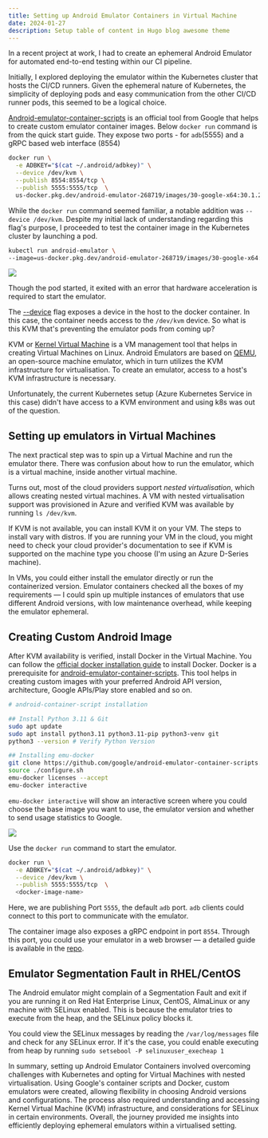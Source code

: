 ```yaml
---
title: Setting up Android Emulator Containers in Virtual Machine
date: 2024-01-27
description: Setup table of content in Hugo blog awesome theme
---
```


In a recent project at work, I had to create an ephemeral Android Emulator for automated end-to-end testing within our CI pipeline. 

Initially, I explored deploying the emulator within the Kubernetes cluster that hosts the CI/CD runners. Given the ephemeral nature of Kubernetes, the simplicity of deploying pods and easy communication from the other CI/CD runner pods, this seemed to be a logical choice.

[Android-emulator-container-scripts](https://github.com/google/android-emulator-container-scripts/) is an official tool from Google that helps to create custom emulator container images. Below `docker run` command is from the quick start guide. They expose two ports - for `adb`(5555) and a gRPC based web interface (8554)
 
```bash
docker run \
  -e ADBKEY="$(cat ~/.android/adbkey)" \
  --device /dev/kvm \
  --publish 8554:8554/tcp \
  --publish 5555:5555/tcp  \
  us-docker.pkg.dev/android-emulator-268719/images/30-google-x64:30.1.2
```

While the `docker run` command seemed familiar, a notable addition was `--device /dev/kvm`. Despite my initial lack of understanding regarding this flag's purpose, I proceeded to test the container image in the Kubernetes cluster by launching a pod.

```bash
kubectl run android-emulator \
--image=us-docker.pkg.dev/android-emulator-268719/images/30-google-x64:30.1.2 
```


![](https://i.imgur.com/2yWIsrE.png)

Though the pod started, it exited with an error that hardware acceleration is required to start the emulator.

The [--device](https://docs.docker.com/engine/reference/commandline/run/#device) flag exposes a device in the host to the docker container.  In this case, the container needs access to the `/dev/kvm` device. So what is this KVM that's preventing the emulator pods from coming up?

KVM or [Kernel Virtual Machine](https://www.youtube.com/watch?v=BgZHbCDFODk) is a VM management tool that helps in creating Virtual Machines on Linux. Android Emulators are based on [QEMU](https://www.qemu.org/docs/master/about/index.html), an open-source machine emulator, which in turn utilizes the KVM infrastructure for virtualisation. To create an emulator, access to a host's KVM infrastructure is necessary.

Unfortunately, the current Kubernetes setup (Azure Kubernetes Service in this case) didn't have access to a KVM environment and using k8s was out of the question.

## Setting up emulators in Virtual Machines  

The next practical step was to spin up a Virtual Machine and run the emulator there. There was confusion about how to run the emulator, which is a virtual machine, inside another virtual machine. 

Turns out, most of the cloud providers support *nested virtualisation*, which allows creating nested virtual machines. A VM with nested virtualisation support was provisioned in Azure and verified KVM was available by running `ls /dev/kvm`.

If KVM is not available, you can install KVM it on your VM. The steps to install vary with distros. If you are running your VM in the cloud, you might need to check your cloud provider's documentation to see if KVM is supported on the machine type you choose (I'm using an Azure D-Series machine).

In VMs, you could either install the emulator directly or run the containerized version. Emulator containers checked all the boxes of my requirements — I could spin up multiple instances of emulators that use different Android versions, with low maintenance overhead, while keeping the emulator ephemeral.


## Creating Custom Android Image
After KVM availability is verified, install Docker in the Virtual Machine. You can follow the [official docker installation guide](https://docs.docker.com/engine/install/) to install Docker. Docker is a prerequisite for [android-emulator-container-scripts](https://github.com/google/android-emulator-container-scripts/). This tool helps in creating custom images with your preferred Android API version, architecture, Google APIs/Play store enabled and so on.


```bash
# android-container-script installation

## Install Python 3.11 & Git
sudo apt update
sudo apt install python3.11 python3.11-pip python3-venv git
python3 --version # Verify Python Version

## Installing emu-docker
git clone https://github.com/google/android-emulator-container-scripts.git
source ./configure.sh
emu-docker licenses --accept
emu-docker interactive
```

`emu-docker interactive` will show an interactive screen where you could choose the base image you want to use, the emulator version and whether to send usage statistics to Google.

![](https://i.imgur.com/Yjm9Iub.png)


Use the `docker run` command to start the emulator.
```bash
docker run \
  -e ADBKEY="$(cat ~/.android/adbkey)" \
  --device /dev/kvm \
  --publish 5555:5555/tcp  \
  <docker-image-name>
```

Here, we are publishing Port `5555`, the default `adb` port. `adb` clients could connect to this port to communicate with the emulator.

The container image also exposes a gRPC endpoint in port `8554`. Through this port, you could use your emulator in a web browser — a detailed guide is available in the [repo](https://github.com/google/android-emulator-container-scripts/tree/master?tab=readme-ov-file#running-the-emulator-on-the-web).

## Emulator Segmentation Fault in RHEL/CentOS

The Android emulator might complain of a Segmentation Fault and exit if you are running it on Red Hat Enterprise Linux, CentOS, AlmaLinux or any machine with SELinux enabled. This is because the emulator tries to execute from the heap, and the SELinux policy blocks it.

You could view the SELinux messages by reading the `/var/log/messages` file and check for any SELinux error. If it's the case, you could enable executing from heap by running `sudo setsebool -P selinuxuser_execheap 1` 

In summary, setting up Android Emulator Containers involved overcoming challenges with Kubernetes and opting for Virtual Machines with nested virtualisation. Using Google's container scripts and Docker, custom emulators were created, allowing flexibility in choosing Android versions and configurations. The process also required understanding and accessing Kernel Virtual Machine (KVM) infrastructure, and considerations for SELinux in certain environments. Overall, the journey provided me insights into efficiently deploying ephemeral emulators within a virtualised setting.
